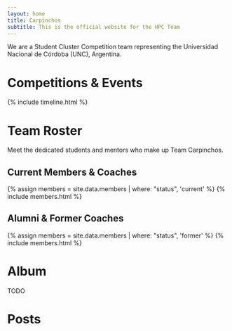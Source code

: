 ```yaml
---
layout: home
title: Carpinchos
subtitle: This is the official website for the HPC Team
---
```



We are a Student Cluster Competition team representing the Universidad Nacional de Córdoba (UNC), Argentina.


# Competitions & Events

{% include timeline.html %}

# Team Roster

Meet the dedicated students and mentors who make up Team Carpinchos.

## Current Members & Coaches

{% assign members = site.data.members | where: "status", 'current' %}
{% include members.html %}

## Alumni & Former Coaches

{% assign members = site.data.members | where: "status", 'former' %}
{% include members.html %}

# Album

TODO

# Posts
